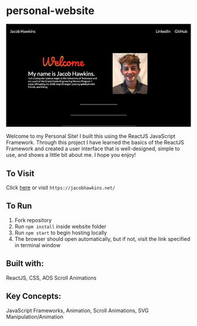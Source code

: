 # personal-website
![website image](website_img.jpg)

Welcome to my Personal Site! I built this using the ReactJS JavaScript Framework. Through this project I have learned the basics of the ReactJS Framework and created a user interface that is well-designed, simple to use, and shows a little bit about me. I hope you enjoy!

## To Visit
Click [here](https://jacobhawkins.net/) or visit `https://jacobhawkins.net/`

## To Run
1. Fork repository
2. Run `npm install` inside website folder
3. Run `npm start` to begin hosting locally
4. The browser should open automatically, but if not, visit the link specified in terminal window

## Built with:
ReactJS, CSS, AOS Scroll Animations

## Key Concepts:
JavaScript Frameworks, Animation, Scroll Animations, SVG Manipulation/Animation
